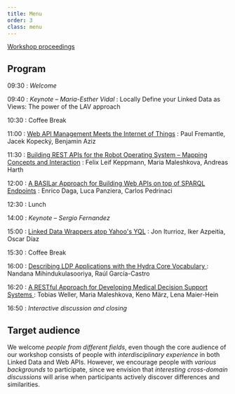```yaml
---
title: Menu
order: 3
class: menu
---
```


[Workshop proceedings](http://ceur-ws.org/Vol-1359/)

## Program

09:30
: *Welcome*

09:40
: *Keynote – Maria-Esther Vidal*
: Locally Define your Linked Data as Views: The power of the LAV approach

10:30
: Coffee Break

11:00
: [Web API Management Meets the Internet of Things](http://ceur-ws.org/Vol-1359/paper1.pdf)
: Paul Fremantle, Jacek Kopecký, Benjamin Aziz

11:30
: [Building REST APIs for the Robot Operating System – Mapping Concepts and Interaction](http://ceur-ws.org/Vol-1359/paper2.pdf)
: Felix Leif Keppmann, Maria Maleshkova, Andreas Harth

12:00
: [A BASILar Approach for Building Web APIs on top of SPARQL Endpoints](http://ceur-ws.org/Vol-1359/paper4.pdf)
: Enrico Daga, Luca Panziera, Carlos Pedrinaci

12:30
: Lunch

14:00
: *Keynote – Sergio Fernandez*

15:00
: [Linked Data Wrappers atop Yahoo's YQL](http://ceur-ws.org/Vol-1359/paper3.pdf)
: Jon Iturrioz, Iker Azpeitia, Oscar Díaz

15:30
: Coffee Break

16:00
: [Describing LDP Applications with the Hydra Core Vocabulary ](http://ceur-ws.org/Vol-1359/paper5.pdf)
: Nandana Mihindukulasooriya, Raúl García-Castro

16:20
: [A RESTful Approach for Developing Medical Decision Support Systems ](http://ceur-ws.org/Vol-1359/paper6.pdf)
: Tobias Weller, Maria Maleshkova, Keno März, Lena Maier-Hein

16:50
: *Interactive discussion and closing*


## Target audience
We welcome *people from different fields*,
even though the core audience of our workshop consists of
people with *interdisciplinary experience* in both Linked Data and Web APIs.
However, we encourage people with *various backgrounds* to participate,
since we envision that *interesting cross-domain discussions* will arise
when participants actively discover differences and similarities.
